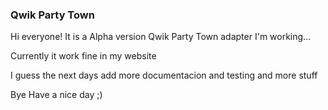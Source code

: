### Qwik Party Town

Hi everyone!
It is a Alpha version Qwik Party Town adapter
I'm working...

Currently it work fine in my website

I guess the next days add more documentacion and testing and more stuff

Bye Have a nice day ;)
